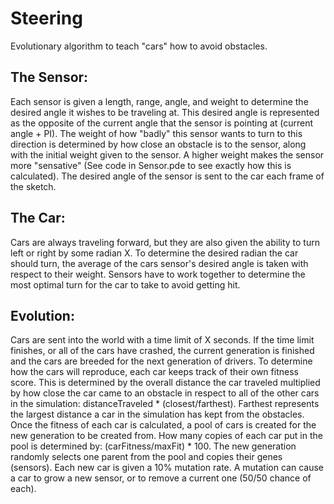 # Steering
Evolutionary algorithm to teach "cars" how to avoid obstacles.

## The Sensor:
Each sensor is given a length, range, angle, and weight to determine the desired angle it wishes to be traveling at. This desired angle is represented as the opposite of the current angle that the sensor is pointing at (current angle + PI). The weight of how "badly" this sensor wants to turn to this direction is determined by how close an obstacle is to the sensor, along with the initial weight given to the sensor. A higher weight makes the sensor more "sensative" (See code in Sensor.pde to see exactly how this is calculated). The desired angle of the sensor is sent to the car each frame of the sketch.

## The Car:
Cars are always traveling forward, but they are also given the ability to turn left or right by some radian X. To determine the desired radian the car should turn, the average of the cars sensor's desired angle is taken with respect to their weight. Sensors have to work together to determine the most optimal turn for the car to take to avoid getting hit. 

## Evolution:
Cars are sent into the world with a time limit of X seconds. If the time limit finishes, or all of the cars have crashed, the current generation is finished and the cars are breeded for the next generation of drivers. To determine how the cars will reproduce, each car keeps track of their own fitness score. This is determined by the overall distance the car traveled multiplied by how close the car came to an obstacle in respect to all of the other cars in the simulation: distanceTraveled * (closest/farthest). Farthest represents the largest distance a car in the simulation has kept from the obstacles. Once the fitness of each car is calculated, a pool of cars is created for the new generation to be created from. How many copies of each car put in the pool is determined by: (carFitness/maxFit) * 100. The new generation randomly selects one parent from the pool and copies their genes (sensors). Each new car is given a 10% mutation rate. A mutation can cause a car to grow a new sensor, or to remove a current one (50/50 chance of each). 
